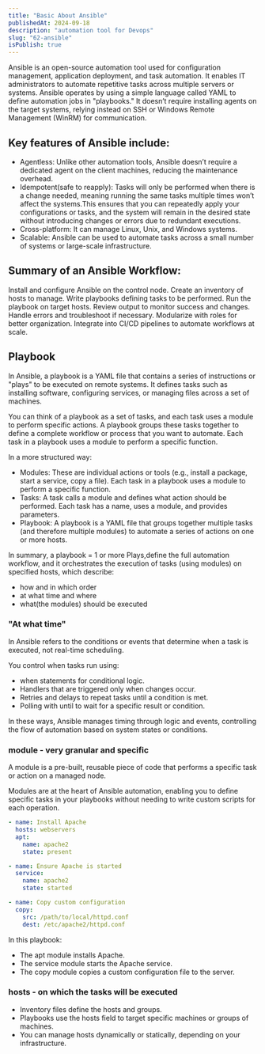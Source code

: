 ```yaml
---
title: "Basic About Ansible"
publishedAt: 2024-09-18
description: "automation tool for Devops"
slug: "62-ansible"
isPublish: true
---
```


Ansible is an open-source automation tool used for configuration management, application deployment, and task automation. It enables IT administrators to automate repetitive tasks across multiple servers or systems. Ansible operates by using a simple language called YAML to define automation jobs in "playbooks." It doesn’t require installing agents on the target systems, relying instead on SSH or Windows Remote Management (WinRM) for communication.

## Key features of Ansible include:

- Agentless: Unlike other automation tools, Ansible doesn’t require a dedicated agent on the client machines, reducing the maintenance overhead.
- Idempotent(safe to reapply): Tasks will only be performed when there is a change needed, meaning running the same tasks multiple times won’t affect the systems.This ensures that you can repeatedly apply your configurations or tasks, and the system will remain in the desired state without introducing changes or errors due to redundant executions.
- Cross-platform: It can manage Linux, Unix, and Windows systems.
- Scalable: Ansible can be used to automate tasks across a small number of systems or large-scale infrastructure.

## Summary of an Ansible Workflow:

Install and configure Ansible on the control node.
Create an inventory of hosts to manage.
Write playbooks defining tasks to be performed.
Run the playbook on target hosts.
Review output to monitor success and changes.
Handle errors and troubleshoot if necessary.
Modularize with roles for better organization.
Integrate into CI/CD pipelines to automate workflows at scale.

## Playbook

In Ansible, a playbook is a YAML file that contains a series of instructions or "plays" to be executed on remote systems. It defines tasks such as installing software, configuring services, or managing files across a set of machines.

You can think of a playbook as a set of tasks, and each task uses a module to perform specific actions. A playbook groups these tasks together to define a complete workflow or process that you want to automate. Each task in a playbook uses a module to perform a specific function.

In a more structured way:

- Modules: These are individual actions or tools (e.g., install a package, start a service, copy a file). Each task in a playbook uses a module to perform a specific function.
- Tasks: A task calls a module and defines what action should be performed. Each task has a name, uses a module, and provides parameters.
- Playbook: A playbook is a YAML file that groups together multiple tasks (and therefore multiple modules) to automate a series of actions on one or more hosts.

In summary, a playbook = 1 or more Plays,define the full automation workflow, and it orchestrates the execution of tasks (using modules) on specified hosts, which describe:

- how and in which order
- at what time and where
- what(the modules) should be executed

### "At what time"

In Ansible refers to the conditions or events that determine when a task is executed, not real-time scheduling.

You control when tasks run using:

- when statements for conditional logic.
- Handlers that are triggered only when changes occur.
- Retries and delays to repeat tasks until a condition is met.
- Polling with until to wait for a specific result or condition.

In these ways, Ansible manages timing through logic and events, controlling the flow of automation based on system states or conditions.

### module - very granular and specific

A module is a pre-built, reusable piece of code that performs a specific task or action on a managed node.

Modules are at the heart of Ansible automation, enabling you to define specific tasks in your playbooks without needing to write custom scripts for each operation.

```yaml
- name: Install Apache
  hosts: webservers
  apt:
    name: apache2
    state: present

- name: Ensure Apache is started
  service:
    name: apache2
    state: started

- name: Copy custom configuration
  copy:
    src: /path/to/local/httpd.conf
    dest: /etc/apache2/httpd.conf
```

In this playbook:

- The apt module installs Apache.
- The service module starts the Apache service.
- The copy module copies a custom configuration file to the server.

### hosts - on which the tasks will be executed

- Inventory files define the hosts and groups.
- Playbooks use the hosts field to target specific machines or groups of machines.
- You can manage hosts dynamically or statically, depending on your infrastructure.
